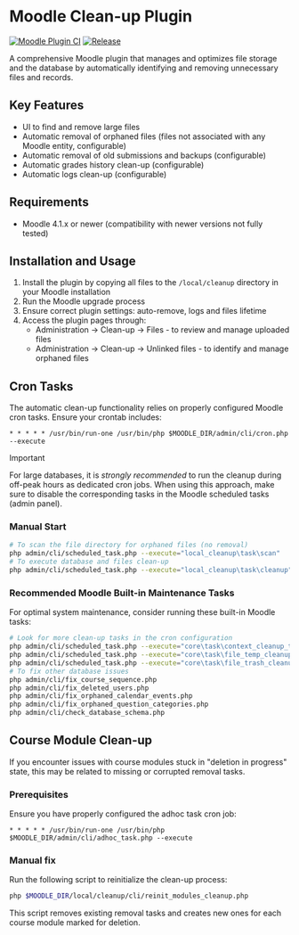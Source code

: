 # Moodle Clean-up Plugin

[![Moodle Plugin CI](https://github.com/grinchenkoedu/local_cleanup/workflows/Moodle%20Plugin%20CI/badge.svg)](https://github.com/grinchenkoedu/local_cleanup/actions)
[![Release](https://github.com/grinchenkoedu/local_cleanup/workflows/Release/badge.svg)](https://github.com/grinchenkoedu/local_cleanup/actions)

A comprehensive Moodle plugin that manages and optimizes file storage and the database by automatically identifying and 
removing unnecessary files and records.

## Key Features

* UI to find and remove large files
* Automatic removal of orphaned files (files not associated with any Moodle entity, configurable)
* Automatic removal of old submissions and backups (configurable)
* Automatic grades history clean-up (configurable)
* Automatic logs clean-up (configurable)

## Requirements

* Moodle 4.1.x or newer (compatibility with newer versions not fully tested)

## Installation and Usage

1. Install the plugin by copying all files to the `/local/cleanup` directory in your Moodle installation
2. Run the Moodle upgrade process
3. Ensure correct plugin settings: auto-remove, logs and files lifetime
4. Access the plugin pages through:
   * Administration → Clean-up → Files - to review and manage uploaded files
   * Administration → Clean-up → Unlinked files - to identify and manage orphaned files

## Cron Tasks

The automatic clean-up functionality relies on properly configured Moodle cron tasks. Ensure your crontab includes:

```
* * * * * /usr/bin/run-one /usr/bin/php $MOODLE_DIR/admin/cli/cron.php --execute
```

> [!IMPORTANT]
> For large databases, it is *strongly recommended* to run the cleanup during off-peak hours as dedicated cron jobs. 
> When using this approach, make sure to disable the corresponding tasks in the Moodle scheduled tasks (admin panel).

### Manual Start
```sh
# To scan the file directory for orphaned files (no removal)
php admin/cli/scheduled_task.php --execute="local_cleanup\task\scan"
# To execute database and files clean-up
php admin/cli/scheduled_task.php --execute="local_cleanup\task\cleanup"
```

### Recommended Moodle Built-in Maintenance Tasks

For optimal system maintenance, consider running these built-in Moodle tasks:

```sh
# Look for more clean-up tasks in the cron configuration
php admin/cli/scheduled_task.php --execute="core\task\context_cleanup_task"
php admin/cli/scheduled_task.php --execute="core\task\file_temp_cleanup_task"
php admin/cli/scheduled_task.php --execute="core\task\file_trash_cleanup_task"
# To fix other database issues
php admin/cli/fix_course_sequence.php
php admin/cli/fix_deleted_users.php
php admin/cli/fix_orphaned_calendar_events.php
php admin/cli/fix_orphaned_question_categories.php
php admin/cli/check_database_schema.php
```

## Course Module Clean-up

If you encounter issues with course modules stuck in "deletion in progress" state, this may be related to missing or corrupted removal tasks.

### Prerequisites

Ensure you have properly configured the adhoc task cron job:

```
* * * * * /usr/bin/run-one /usr/bin/php $MOODLE_DIR/admin/cli/adhoc_task.php --execute
```

### Manual fix

Run the following script to reinitialize the clean-up process:
```bash
php $MOODLE_DIR/local/cleanup/cli/reinit_modules_cleanup.php
```
This script removes existing removal tasks and creates new ones for each course module marked for deletion.

